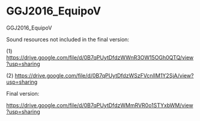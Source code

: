 # GGJ2016_EquipoV
GGJ2016_EquipoV

Sound resources not included in the final version:

(1) https://drive.google.com/file/d/0B7qPUytDfdzWWnR3OW15OGh0QTQ/view?usp=sharing

(2) https://drive.google.com/file/d/0B7qPUytDfdzWSzFVcnlIM1Y2SjA/view?usp=sharing

Final version:

https://drive.google.com/file/d/0B7qPUytDfdzWMmRVR0o1STYxbWM/view?usp=sharing
